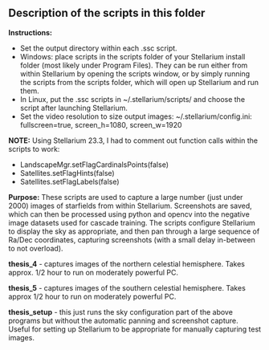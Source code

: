 ## Description of the scripts in this folder

**Instructions:**  
- Set the output directory within each .ssc script. 
- Windows: place scripts in the scripts folder of your Stellarium install folder (most likely under Program Files). They can be run either from within Stellarium by opening the scripts window, or by simply running the scripts from the scripts folder, which will open up Stellarium and run them. 
- In Linux, put the .ssc scripts in ~/.stellarium/scripts/ and choose the script after launching Stellarium. 
- Set the video resolution to size output images: ~/.stellarium/config.ini: fullscreen=true, screen_h=1080, screen_w=1920 

**NOTE:** 
Using Stellarium 23.3, I had to comment out function calls within the scripts to work: 
- LandscapeMgr.setFlagCardinalsPoints(false)
- Satellites.setFlagHints(false)
- Satellites.setFlagLabels(false)

**Purpose:** These scripts are used to capture a large number (just under 2000) images of starfields from within Stellarium. Screenshots are saved, which can then be processed using python and opencv into the negative image datasets used for cascade training. The scripts configure Stellarium to display the sky as appropriate, and then pan through a large sequence of Ra/Dec coordinates, capturing screenshots (with a small delay in-between to not overload). 

**thesis_4** - captures images of the northern celestial hemisphere. Takes approx. 1/2 hour to run on moderately powerful PC.

**thesis_5** - captures images of the southern celestial hemisphere. Takes approx 1/2 hour to run on moderately powerful PC.

**thesis_setup** - this just runs the sky configuration part of the above programs but without the automatic panning and screenshot capture. Useful for setting up Stellarium to be appropriate for manually capturing test images.
